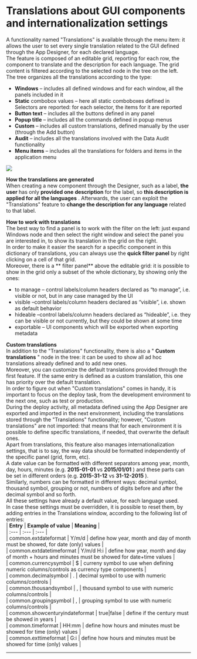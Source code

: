 # Translations about GUI components and internationalization settings

A functionality named "Translations" is available through the menu item: it allows the user to set every single translation related to the GUI defined through the App Designer, for each declared language.  
The feature is composed of an editable grid, reporting for each row, the component to translate and the description for each language. The grid content is filtered according to the selected node in the tree on the left.  
The tree organizes all the translations according to the type:

* **Windows**  – includes all defined windows and for each window, all the panels included in it
* **Static**  combobox values – here all static comboboxes defined in Selectors are reported: for each selector, the items for it are reported
* **Button text**  – includes all the buttons defined in any panel
* **Popup title**  – includes all the commands defined in popup menus
* **Custom**  – includes all custom translations, defined manually by the user \(through the Add button\)
* **Audit**  – includes all the translations involved with the Data Audit functionality
* **Menu items**  – includes all the translations for folders and items in the application menu

![](http://4wsplatform.org/wp-content/uploads/2018/01/translations.png)

**How the translations are generated**   
When creating a new component through the Designer, such as a label,  **the user**  has only  **provided one**   **description**  for the label, so  **this description is applied for all the languages** . Afterwards, the user can exploit the "Translations" feature to  **change the description for any language**  related to that label.

**How to work with translations**   
The best way to find a panel is to work with the filter on the left: just expand Windows node and then select the right window and select the panel you are interested in, to show its translation in the grid on the right.  
In order to make it easier the search for a specific component in this dictionary of translations, you can always use the  **quick filter panel**  by right clicking on a cell of that grid.  
Moreover, there is a ** filter panel**  above the editable grid: it is possible to show in the grid only a subset of the whole dictionary, by showing only the ones:

* to manage – control labels/column headers declared as “to manage”, i.e. visible or not, but in any case managed by the UI
* visible –control labels/column headers declared as “visible”, i.e. shown as default behavior
* hideable –control labels/column headers declared as “hideable”, i.e. they can be visible or not currently, but they could be shown at some time
* exportable – UI components which will be exported when exporting metadata

**Custom translations**   
In addition to the "Translations" functionality, there is also a " **Custom translations** " node in the tree: it can be used to show all ad hoc translations already defined and to add new ones.  
Moreover, you can customize the default translations provided through the first feature. If the same entry is defined as a custom translation, this one has priority over the default translation.  
In order to figure out when "Custom translations" comes in handy, it is important to focus on the deploy task, from the development environment to the next one, such as test or production.  
During the deploy activity, all metadata defined using the App Designer are exported and imported in the next environment, including the translations stored through the "Translations" functionality; however, "Custom translations" are not imported: that means that for each environment it is possible to define specific translations, if needed, that overwrite the default ones.  
Apart from translations, this feature also manages internationalization settings, that is to say, the way data should be formatted independently of the specific panel \(grid, form, etc\).  
A date value can be formatted with different separators among year, month, day, hours, minutes \(e.g.  **2015-01-01**  vs  **2015/01/01** \) and these parts can be set in different orders \(e.g.  **2015-31-12**  vs  **31-12-2015** \).  
Similarly, numbers can be formatted in different ways: decimal symbol, thousand symbol, grouping or not, numbers of digits before and after the decimal symbol and so forth.  
All these settings have already a default value, for each language used.  
In case these settings must be overridden, it is possible to reset them, by adding entries in the Translations window, according to the following list of entries:  
\|  **Entry**  \|  **Example of value**  \|  **Meaning**  \|  
\| :--- \| :--- \| :--- \|  
\| common.extdateformat \| Y/m/d \| define how year, month and day of month must be showed, for date \(only\) values \|  
\| common.extdatetimeformat \| Y/m/d H:i \| define how year, month and day of month + hours and minutes must be showed for date+time values \|  
\| common.currencysymbol \| $ \| curreny symbol to use when defining numeric columns/controls as currency type components \|  
\| common.decimalsymbol \| . \| decimal symbol to use with numeric columns/controls \|  
\| common.thousandsymbol \| , \| thousand symbol to use with numeric columns/controls \|  
\| common.groupingsymbol \| , \| grouping symbol to use with numeric columns/controls \|  
\| common.showcenturyindateformat \| true\|false \| define if the century must be showed in years \|  
\| common.timeformat \| HH:mm \| define how hours and minutes must be showed for time \(only\) values \|  
\| common.exttimeformat \| G:i \| define how hours and minutes must be showed for time \(only\) values \|

---



